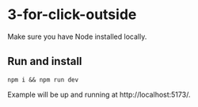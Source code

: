 # 3-for-click-outside

Make sure you have Node installed locally.

## Run and install

```
npm i && npm run dev
```

Example will be up and running at http://localhost:5173/.
